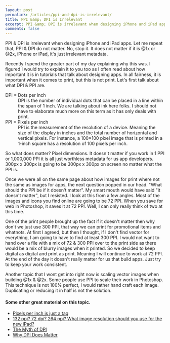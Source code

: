 ```yaml
---
layout: post
permalink: /articles/ppi-and-dpi-is-irrelevant/
title: PPI &amp; DPI is Irrelevant
excerpt: PPI &amp; DPI is irrelevant when designing iPhone and iPad apps. Let me repeat that, PPI &amp; DPI do not matter. No, stop it. It does not matter if it is @1x or @2x, iPhone or iPad, it's just irrelevant metadata.
comments: false
---
```


<p>PPI &amp; DPI is irrelevant when designing iPhone and iPad apps. Let me repeat that, PPI &amp; DPI do not matter. No, stop it. It does not matter if it is @1x or @2x, iPhone or iPad, it's just irrelevant metadata.</p>
<p>Recently I spend the greater part of my day explaining why this was. I figured I would try to explain it to you too as I often read about how important it is in tutorials that talk about designing apps. In all fairness, it is important when it comes to print, but this is not print. Let's first talk about what DPI &amp; PPI are.</p>
<dl>
	<dt>DPI = Dots per inch</dt>
	<dd>DPI is the number of individual dots that can be placed in a line within the span of 1 inch. We are talking about ink here folks.  I should not have to elaborate much more on this term as it has only deals with print.</dd>
	<dt>PPI = Pixels per inch</dt>
	<dd>PPI is the measurement of the resolution of a device. Meaning the size of the display in inches and the total number of horizontal and vertical pixels. For instance, a 100×100 pixel image that is printed in a 1-inch square has a resolution of 100 pixels per inch.</dd>
</dl>
<p>So what does matter? Pixel dimensions. It doesn't matter if you work in 1 PPI or 1,000,000 PPI it is all just worthless metadata for us app developers. 300px x 300px is going to be 300px x 300px on screen no matter what the PPI is.</p>
<p>Once we were all on the same page about how images for print where not the same as images for apps, the next question popped in our head. "What should the PPI be if it doesn't matter". My smart mouth would have said "it doesn't matter", but I resisted. I look at this from a few angles. Most of the images and icons you find online are going to be 72 PPI. When you save for web in Photoshop, it saves it at 72 PPI. Well, I can only really think of two at this time.</p>
<p>One of the print people brought up the fact if it doesn't matter then why don't we just use 300 PPI, that way we can print for promotional items and whatnots. At first I agreed, but then I thought, if I don't find vector for everything, I am going to have to find at least 300 PPI. I would not want to hand over a file with a mix of 72 &amp; 300 PPI over to the print side as there would be a mix of blurry images when it printed. So we decided to keep digital as digital and print as print. Meaning I will continue to work at 72 PPI. At the end of the day it doesn't really matter for us that build apps. Just try to keep your work consistent.</p>
<p>Another topic that I wont get into right now is scaling vector images when building @1x &amp; @2x. Some people use PPI to scale their work in Photoshop. This technique is not 100% perfect, I would rather hand craft each image. Duplicating or reducing it in half is not the solution. </p>
<h4>Some other great material on this topic.</h4>
<ul>
	<li><a href="http://bjango.com/articles/ppiisatag/">Pixels per inch is just a tag</a></li>
	<li><a href="http://www.planetquark.com/2012/03/14/132-ppi-72-dpi-264-ppi-what-image-resolution-should-you-use-the-for-new-ipad/">132 ppi? 72 dpi? 264 ppi? What image resolution should you use for the new iPad?</a></li>
	<li><a href="http://www.webdesignerdepot.com/2010/02/the-myth-of-dpi/">The Myth of DPI</a></li>
	<li><a href="http://blog.fotolibra.com/?p=309">Why DPI Does Matter</a></li>
</ul>

